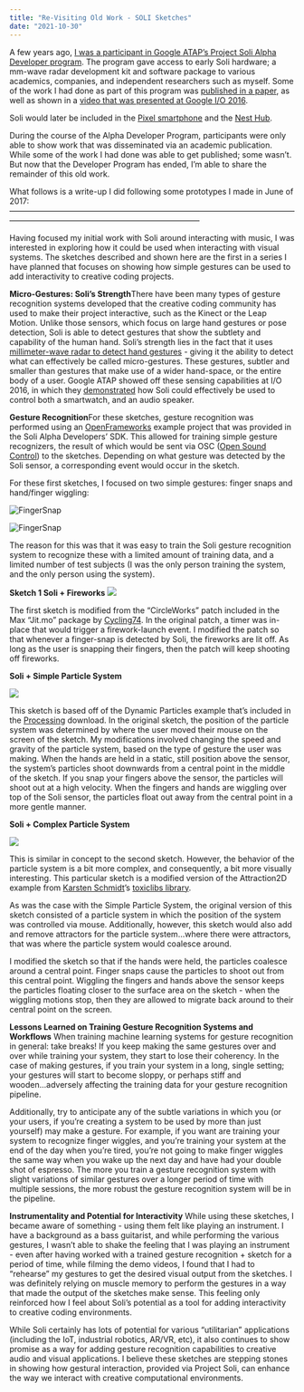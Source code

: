 ```yaml
---
title: "Re-Visiting Old Work - SOLI Sketches"
date: "2021-10-30"
---
```




A few years ago, [I was a participant in Google ATAP’s Project Soli Alpha Developer program](https://nickarner.com/projects_and_work/o_soli_mio/). The program gave access to early Soli hardware; a mm-wave radar development kit and software package to various academics, companies, and independent researchers such as myself. Some of the work I had done as part of this program was [published in a paper](http://homes.create.aau.dk/dano/nime17/papers/0054/index.html), as well as shown in a [video that was presented at Google I/O 2016](https://www.youtube.com/watch?v=H41A_IWZwZI).

Soli would later be included in the [Pixel smartphone](https://www.theverge.com/2019/10/15/20908083/google-pixel-4-project-soli-radar-motion-sense-explainer) and the [Nest Hub](https://www.cnet.com/home/smart-home/googles-new-nest-hub-tracks-your-sleep-with-soli-no-camera-required-heres-how-it-works/).

During the course of the Alpha Developer Program, participants were only able to show work that was disseminated via an academic publication. While some of the work I had done was able to get published; some wasn’t. But now that the Developer Program has ended, I’m able to share the remainder of this old work. 

What follows is a write-up I did following some prototypes I made in June of 2017: 
————————————————————————————————————————————————————————————

Having focused my initial work with Soli around interacting with music, I was interested in exploring how it could be used when interacting with visual systems. The sketches described and shown here are the first in a series I have planned that focuses on showing how simple gestures can be used to add interactivity to creative coding projects. 

**Micro-Gestures: Soli’s Strength**There have been many types of gesture recognition systems developed that the creative coding community has used to make their project interactive, such as the Kinect or the Leap Motion. Unlike those sensors, which focus on large hand gestures or pose detection, Soli is able to detect gestures that show the subtlety and capability of the human hand. 
Soli’s strength lies in the fact that it uses [millimeter-wave radar to detect hand gestures](http://dl.acm.org/citation.cfm?id=2925953) - giving it the ability to detect what can effectively be called micro-gestures. These gestures, subtler and smaller than gestures that make use of a wider hand-space, or the entire body of a user. Google ATAP showed off these sensing capabilities at I/O 2016, in which they [demonstrated](https://www.youtube.com/watch?v=Na89OzXllkk) how Soli could effectively be used to control both a smartwatch, and an audio speaker. 

**Gesture Recognition**For these sketches, gesture recognition was performed using an [OpenFrameworks](https://openframeworks.cc/) example project that was provided in the Soli Alpha Developers’ SDK. This allowed for training simple gesture recognizers, the result of which would be sent via OSC ([Open Sound Control](http://opensoundcontrol.org/)) to the sketches. Depending on what gesture was detected by the Soli sensor, a corresponding event would occur in the sketch. 

For these first sketches, I focused on two simple gestures: finger snaps and hand/finger wiggling:

![FingerSnap](/blog_assets/2021/FingerSnap.gif)

![FingerSnap](/blog_assets/2021/Hand+FingerWiggling)



The reason for this was that it was easy to train the Soli gesture recognition system to recognize these with a limited amount of training data, and a limited number of test subjects (I was the only person training the system, and the only person using the system). 



**Sketch 1 Soli + Fireworks**
[![](http://img.youtube.com/vi/UdcWsFA_-cE/0.jpg)](https://youtu.be/UdcWsFA_-cE "")



The first sketch is modified from the “CircleWorks” patch included in the Max “Jit.mo” package by [Cycling74](http://cycling74.com/). In the original patch, a timer was in-place that would trigger a firework-launch event. I modified the patch so that whenever a finger-snap is detected by Soli, the fireworks are lit off. As long as the user is snapping their fingers, then the patch will keep shooting off fireworks. 

**Soli + Simple Particle System**

[![](http://img.youtube.com/vi/22S9U2UqKts/0.jpg)](https://youtu.be/22S9U2UqKts "")

This sketch is based off of the Dynamic Particles example that’s included in the [Processing](http://processing.org/) download. In the original sketch, the position of the particle system was determined by where the user moved their mouse on the screen of the sketch. 
My modifications involved changing the speed and gravity of the particle system, based on the type of gesture the user was making. When the hands are held in a static, still position above the sensor, the system’s particles shoot downwards from a central point in the middle of the sketch. If you snap your fingers above the sensor, the particles will shoot out at a high velocity. When the fingers and hands are wiggling over top of the Soli sensor, the particles float out away from the central point in a more gentle manner. 



**Soli + Complex Particle System**

[![](http://img.youtube.com/vi/49kmKQpguI0/0.jpg)](https://youtu.be/49kmKQpguI0 "")



This is similar in concept to the second sketch. However, the behavior of the particle system is a bit more complex, and consequently, a bit more visually interesting. This particular sketch is a modified version of the Attraction2D example from [Karsten Schmidt](http://thi.ng/)’s [toxiclibs library](http://toxiclibs.org/). 

As was the case with the Simple Particle System, the original version of this sketch consisted of a particle system in which the position of the system was controlled via mouse. Additionally, however, this sketch would also add and remove attractors for the particle system...where there were attractors, that was where the particle system would coalesce around.

I modified the sketch so that if the hands were held, the particles coalesce around a central point. Finger snaps cause the particles to shoot out from this central point. Wiggling the fingers and hands above the sensor keeps the particles floating closer to the surface area on the sketch - when the wiggling motions stop, then they are allowed to migrate back around to their central point on the screen.



**Lessons Learned on Training Gesture Recognition Systems and Workflows**
When training machine learning systems for gesture recognition in general: take breaks! If you keep making the same gestures over and over while training your system, they start to lose their coherency. In the case of making gestures, if you train your system in a long, single setting; your gestures will start to become sloppy, or perhaps stiff and wooden...adversely affecting the training data for your gesture recognition pipeline. 

Additionally, try to anticipate any of the subtle variations in which you (or your users, if you’re creating a system to be used by more than just yourself) may make a gesture. For example, if you want are training your system to recognize finger wiggles, and you’re training your system at the end of the day when you’re tired, you’re not going to make finger wiggles the same way when you wake up the next day and have had your double shot of espresso. The more you train a gesture recognition system with slight variations of similar gestures over a longer period of time with multiple sessions, the more robust the gesture recognition system will be in the pipeline. 



**Instrumentality and Potential for Interactivity**
While using these sketches, I became aware of something - using them felt like playing an instrument. I have a background as a bass guitarist, and while performing the various gestures, I wasn’t able to shake the feeling that I was playing an instrument - even after having worked with a trained gesture recognition + sketch for a period of time, while filming the demo videos, I found that I had to “rehearse” my gestures to get the desired visual output from the sketches. I was definitely relying on muscle memory to perform the gestures in a way that made the output of the sketches make sense. This feeling only reinforced how I feel about Soli’s potential as a tool for adding interactivity to creative coding environments. 

While Soli certainly has lots of potential for various “utilitarian” applications (including the IoT, industrial robotics, AR/VR, etc), it also continues to show promise as a way for adding gesture recognition capabilities to creative audio and visual applications. I believe these sketches are stepping stones in showing how gestural interaction, provided via Project Soli, can enhance the way we interact with creative computational environments.

